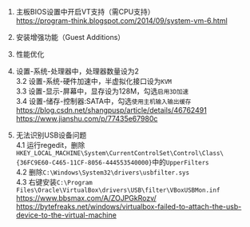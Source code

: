 1. 主板BIOS设置中开启VT支持（需CPU支持）  
https://program-think.blogspot.com/2014/09/system-vm-6.html

2. 安装增强功能（Guest Additions）

3. 性能优化  
  3. 设置-系统-处理器中，处理器数量设为2  
  3.2 设置-系统-硬件加速中，半虚拟化接口设为`KVM`  
  3.3 设置-显示-屏幕中，显存设为128M，勾选`启用3D加速`  
  3.4 设置-储存-控制器:SATA中，勾选`使用主机输入输出缓存`  
https://blog.csdn.net/shangpusp/article/details/46762491  
https://www.jianshu.com/p/77435e67980c

4. 无法识别USB设备问题  
4.1 运行regedit，删除`HKEY_LOCAL_MACHINE\System\CurrentControlSet\Control\Class\{36FC9E60-C465-11CF-8056-444553540000}`中的`UpperFilters`  
4.2 删除`C:\Windows\System32\drivers\usbfilter.sys`  
4.3 右键安装`C:\Program Files\Oracle\VirtualBox\drivers\USB\filter\VBoxUSBMon.inf`  
https://www.bbsmax.com/A/ZOJPGkRozv/  
https://bytefreaks.net/windows/virtualbox-failed-to-attach-the-usb-device-to-the-virtual-machine  
